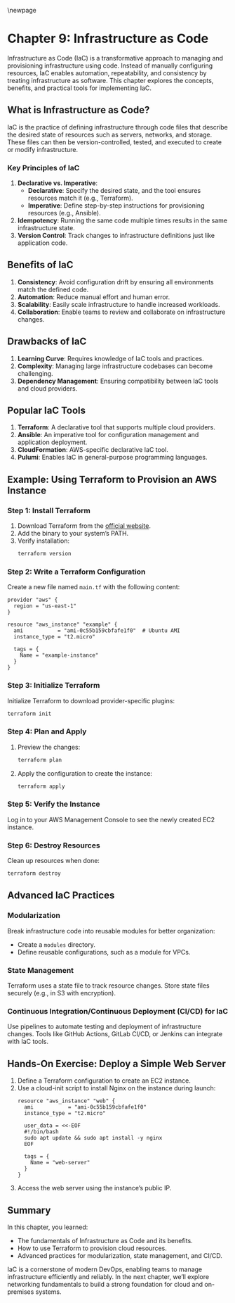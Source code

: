\newpage
# Chapter 9: Infrastructure as Code

Infrastructure as Code (IaC) is a transformative approach to managing and provisioning infrastructure using code. Instead of manually configuring resources, IaC enables automation, repeatability, and consistency by treating infrastructure as software. This chapter explores the concepts, benefits, and practical tools for implementing IaC.

## What is Infrastructure as Code?

IaC is the practice of defining infrastructure through code files that describe the desired state of resources such as servers, networks, and storage. These files can then be version-controlled, tested, and executed to create or modify infrastructure.

### Key Principles of IaC
1. **Declarative vs. Imperative**:
   - **Declarative**: Specify the desired state, and the tool ensures resources match it (e.g., Terraform).
   - **Imperative**: Define step-by-step instructions for provisioning resources (e.g., Ansible).
2. **Idempotency**: Running the same code multiple times results in the same infrastructure state.
3. **Version Control**: Track changes to infrastructure definitions just like application code.

## Benefits of IaC
1. **Consistency**: Avoid configuration drift by ensuring all environments match the defined code.
2. **Automation**: Reduce manual effort and human error.
3. **Scalability**: Easily scale infrastructure to handle increased workloads.
4. **Collaboration**: Enable teams to review and collaborate on infrastructure changes.

## Drawbacks of IaC
1. **Learning Curve**: Requires knowledge of IaC tools and practices.
2. **Complexity**: Managing large infrastructure codebases can become challenging.
3. **Dependency Management**: Ensuring compatibility between IaC tools and cloud providers.

## Popular IaC Tools
1. **Terraform**: A declarative tool that supports multiple cloud providers.
2. **Ansible**: An imperative tool for configuration management and application deployment.
3. **CloudFormation**: AWS-specific declarative IaC tool.
4. **Pulumi**: Enables IaC in general-purpose programming languages.

## Example: Using Terraform to Provision an AWS Instance

### Step 1: Install Terraform
1. Download Terraform from the [official website](https://www.terraform.io/downloads).
2. Add the binary to your system’s PATH.
3. Verify installation:
   ```bash
   terraform version
   ```

### Step 2: Write a Terraform Configuration
Create a new file named `main.tf` with the following content:
```hcl
provider "aws" {
  region = "us-east-1"
}

resource "aws_instance" "example" {
  ami           = "ami-0c55b159cbfafe1f0"  # Ubuntu AMI
  instance_type = "t2.micro"

  tags = {
    Name = "example-instance"
  }
}
```

### Step 3: Initialize Terraform
Initialize Terraform to download provider-specific plugins:
```bash
terraform init
```

### Step 4: Plan and Apply
1. Preview the changes:
   ```bash
   terraform plan
   ```
2. Apply the configuration to create the instance:
   ```bash
   terraform apply
   ```

### Step 5: Verify the Instance
Log in to your AWS Management Console to see the newly created EC2 instance.

### Step 6: Destroy Resources
Clean up resources when done:
```bash
terraform destroy
```

## Advanced IaC Practices

### Modularization
Break infrastructure code into reusable modules for better organization:
- Create a `modules` directory.
- Define reusable configurations, such as a module for VPCs.

### State Management
Terraform uses a state file to track resource changes. Store state files securely (e.g., in S3 with encryption).

### Continuous Integration/Continuous Deployment (CI/CD) for IaC
Use pipelines to automate testing and deployment of infrastructure changes. Tools like GitHub Actions, GitLab CI/CD, or Jenkins can integrate with IaC tools.

## Hands-On Exercise: Deploy a Simple Web Server
1. Define a Terraform configuration to create an EC2 instance.
2. Use a cloud-init script to install Nginx on the instance during launch:
   ```hcl
   resource "aws_instance" "web" {
     ami           = "ami-0c55b159cbfafe1f0"
     instance_type = "t2.micro"

     user_data = <<-EOF
     #!/bin/bash
     sudo apt update && sudo apt install -y nginx
     EOF

     tags = {
       Name = "web-server"
     }
   }
   ```
3. Access the web server using the instance’s public IP.

## Summary

In this chapter, you learned:
- The fundamentals of Infrastructure as Code and its benefits.
- How to use Terraform to provision cloud resources.
- Advanced practices for modularization, state management, and CI/CD.

IaC is a cornerstone of modern DevOps, enabling teams to manage infrastructure efficiently and reliably. In the next chapter, we’ll explore networking fundamentals to build a strong foundation for cloud and on-premises systems.

